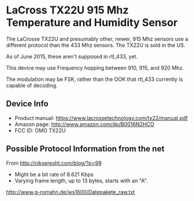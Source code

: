 LaCross TX22U 915 Mhz Temperature and Humidity Sensor
=====================================================

The LaCrosse TX22U and presumably other, newer, 915 Mhz sensors use a
different protocol than the 433 Mhz sensors.  The TX22U is sold in
the US.

As of June 2015, these aren't supposed in rtl_433, yet.

This device may use Frequency hopping between 910, 915, and 920 Mhz.

The modulation may be FSK, rather than the OOK that rtl_433 currently
is capable of decoding.


Device Info
-----------
* Product manual: https://www.lacrossetechnology.com/tx22/manual.pdf
* Amazon page: http://www.amazon.com/dp/B0016N2HCO
* FCC ID: OMO TX22U

Possible Protocol Information from the net
------------------------------------------

From http://nikseresht.com/blog/?p=99
* Might be a bit rate of 8.621 Kbps
* Varying frame length, up to 13 bytes, starts with an "A".

http://www.g-romahn.de/ws1600/Datepakete_raw.txt

